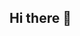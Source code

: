 ## Hi there 👋

<!--
**Zaponex/Zaponex** is a ✨ _special_ ✨ repository because its `README.md` (this file) appears on your GitHub profile.

🔭 I'm currently working on...
As a Research Associate and PhD student at the Institute for Production Systems at Leuphana University, I'm focused on exploring the potential of Autonomous Mobile Robots (AMRs) in high-flexible production systems. My research aims to investigate how AMRs can be integrated into heterogeneous production systems, and which types of AMRs would be most suitable for these applications.

🌱 I'm currently learning...
I'm constantly expanding my knowledge in the areas of simulation, modeling, and implementation of production systems. I'm particularly interested in learning more about the integration of physical assets, digital twins, and hybrid communication in these systems.

👯 I'm looking to collaborate on...
I'm looking for opportunities to collaborate with researchers, developers, and industry professionals who share my interest in AMRs and production systems. If you're working on similar projects or have expertise in areas such as simulation, modeling, or robotic systems, I'd love to discuss potential collaborations.

💬 Ask me about...
Feel free to ask me about my research on AMRs in production systems, or about my experience with simulation tools like Simpy or three.js. I'm also happy to discuss potential collaborations or provide guidance on implementing AMRs in production environments.

📫 How to reach me...
You can reach me through my GitHub profile or by sending an email to ole.pruefer@leuphana.de
